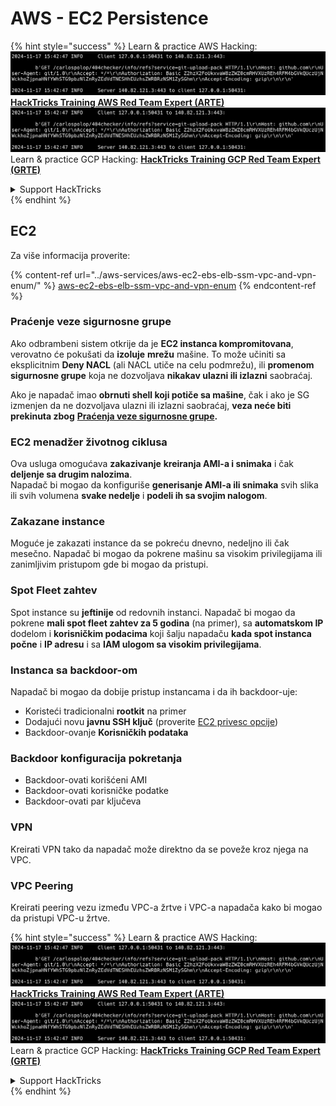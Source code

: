 # AWS - EC2 Persistence

{% hint style="success" %}
Learn & practice AWS Hacking:<img src="../../../.gitbook/assets/image (1).png" alt="" data-size="line">[**HackTricks Training AWS Red Team Expert (ARTE)**](https://training.hacktricks.xyz/courses/arte)<img src="../../../.gitbook/assets/image (1).png" alt="" data-size="line">\
Learn & practice GCP Hacking: <img src="../../../.gitbook/assets/image (2).png" alt="" data-size="line">[**HackTricks Training GCP Red Team Expert (GRTE)**<img src="../../../.gitbook/assets/image (2).png" alt="" data-size="line">](https://training.hacktricks.xyz/courses/grte)

<details>

<summary>Support HackTricks</summary>

* Check the [**subscription plans**](https://github.com/sponsors/carlospolop)!
* **Join the** 💬 [**Discord group**](https://discord.gg/hRep4RUj7f) or the [**telegram group**](https://t.me/peass) or **follow** us on **Twitter** 🐦 [**@hacktricks\_live**](https://twitter.com/hacktricks\_live)**.**
* **Share hacking tricks by submitting PRs to the** [**HackTricks**](https://github.com/carlospolop/hacktricks) and [**HackTricks Cloud**](https://github.com/carlospolop/hacktricks-cloud) github repos.

</details>
{% endhint %}

## EC2

Za više informacija proverite:

{% content-ref url="../aws-services/aws-ec2-ebs-elb-ssm-vpc-and-vpn-enum/" %}
[aws-ec2-ebs-elb-ssm-vpc-and-vpn-enum](../aws-services/aws-ec2-ebs-elb-ssm-vpc-and-vpn-enum/)
{% endcontent-ref %}

### Praćenje veze sigurnosne grupe

Ako odbrambeni sistem otkrije da je **EC2 instanca kompromitovana**, verovatno će pokušati da **izoluje** **mrežu** mašine. To može učiniti sa eksplicitnim **Deny NACL** (ali NACL utiče na celu podmrežu), ili **promenom sigurnosne grupe** koja ne dozvoljava **nikakav ulazni ili izlazni** saobraćaj.

Ako je napadač imao **obrnuti shell koji potiče sa mašine**, čak i ako je SG izmenjen da ne dozvoljava ulazni ili izlazni saobraćaj, **veza neće biti prekinuta zbog** [**Praćenja veze sigurnosne grupe**](https://docs.aws.amazon.com/AWSEC2/latest/UserGuide/security-group-connection-tracking.html)**.**

### EC2 menadžer životnog ciklusa

Ova usluga omogućava **zakazivanje** **kreiranja AMI-a i snimaka** i čak **deljenje sa drugim nalozima**.\
Napadač bi mogao da konfiguriše **generisanje AMI-a ili snimaka** svih slika ili svih volumena **svake nedelje** i **podeli ih sa svojim nalogom**.

### Zakazane instance

Moguće je zakazati instance da se pokreću dnevno, nedeljno ili čak mesečno. Napadač bi mogao da pokrene mašinu sa visokim privilegijama ili zanimljivim pristupom gde bi mogao da pristupi.

### Spot Fleet zahtev

Spot instance su **jeftinije** od redovnih instanci. Napadač bi mogao da pokrene **mali spot fleet zahtev za 5 godina** (na primer), sa **automatskom IP** dodelom i **korisničkim podacima** koji šalju napadaču **kada spot instanca počne** i **IP adresu** i sa **IAM ulogom sa visokim privilegijama**.

### Instanca sa backdoor-om

Napadač bi mogao da dobije pristup instancama i da ih backdoor-uje:

* Koristeći tradicionalni **rootkit** na primer
* Dodajući novu **javnu SSH ključ** (proverite [EC2 privesc opcije](../aws-privilege-escalation/aws-ec2-privesc.md))
* Backdoor-ovanje **Korisničkih podataka**

### **Backdoor konfiguracija pokretanja**

* Backdoor-ovati korišćeni AMI
* Backdoor-ovati korisničke podatke
* Backdoor-ovati par ključeva

### VPN

Kreirati VPN tako da napadač može direktno da se poveže kroz njega na VPC.

### VPC Peering

Kreirati peering vezu između VPC-a žrtve i VPC-a napadača kako bi mogao da pristupi VPC-u žrtve.

{% hint style="success" %}
Learn & practice AWS Hacking:<img src="../../../.gitbook/assets/image (1).png" alt="" data-size="line">[**HackTricks Training AWS Red Team Expert (ARTE)**](https://training.hacktricks.xyz/courses/arte)<img src="../../../.gitbook/assets/image (1).png" alt="" data-size="line">\
Learn & practice GCP Hacking: <img src="../../../.gitbook/assets/image (2).png" alt="" data-size="line">[**HackTricks Training GCP Red Team Expert (GRTE)**<img src="../../../.gitbook/assets/image (2).png" alt="" data-size="line">](https://training.hacktricks.xyz/courses/grte)

<details>

<summary>Support HackTricks</summary>

* Check the [**subscription plans**](https://github.com/sponsors/carlospolop)!
* **Join the** 💬 [**Discord group**](https://discord.gg/hRep4RUj7f) or the [**telegram group**](https://t.me/peass) or **follow** us on **Twitter** 🐦 [**@hacktricks\_live**](https://twitter.com/hacktricks\_live)**.**
* **Share hacking tricks by submitting PRs to the** [**HackTricks**](https://github.com/carlospolop/hacktricks) and [**HackTricks Cloud**](https://github.com/carlospolop/hacktricks-cloud) github repos.

</details>
{% endhint %}
